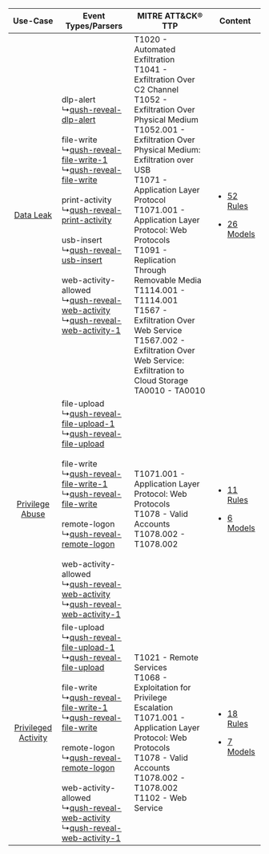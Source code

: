 |    Use-Case    | Event Types/Parsers    | MITRE ATT&CK® TTP    | Content    |
|:----:| ---- | ---- | ---- |
|    [Data Leak](../../../UseCases/uc_data_leak.md)    |  dlp-alert<br> ↳[qush-reveal-dlp-alert](Ps/pC_qushrevealdlpalert.md)<br><br> file-write<br> ↳[qush-reveal-file-write-1](Ps/pC_qushrevealfilewrite1.md)<br> ↳[qush-reveal-file-write](Ps/pC_qushrevealfilewrite.md)<br><br> print-activity<br> ↳[qush-reveal-print-activity](Ps/pC_qushrevealprintactivity.md)<br><br> usb-insert<br> ↳[qush-reveal-usb-insert](Ps/pC_qushrevealusbinsert.md)<br><br> web-activity-allowed<br> ↳[qush-reveal-web-activity](Ps/pC_qushrevealwebactivity.md)<br> ↳[qush-reveal-web-activity-1](Ps/pC_qushrevealwebactivity1.md)<br> | T1020 - Automated Exfiltration<br>T1041 - Exfiltration Over C2 Channel<br>T1052 - Exfiltration Over Physical Medium<br>T1052.001 - Exfiltration Over Physical Medium: Exfiltration over USB<br>T1071 - Application Layer Protocol<br>T1071.001 - Application Layer Protocol: Web Protocols<br>T1091 - Replication Through Removable Media<br>T1114.001 - T1114.001<br>T1567 - Exfiltration Over Web Service<br>T1567.002 - Exfiltration Over Web Service: Exfiltration to Cloud Storage<br>TA0010 - TA0010<br> | [<ul><li>52 Rules</li></ul><ul><li>26 Models</li></ul>](RM/r_m_qush_reveal_Data_Leak.md)          |
|     [Privilege Abuse](../../../UseCases/uc_privilege_abuse.md)     |  file-upload<br> ↳[qush-reveal-file-upload-1](Ps/pC_qushrevealfileupload1.md)<br> ↳[qush-reveal-file-upload](Ps/pC_qushrevealfileupload.md)<br><br> file-write<br> ↳[qush-reveal-file-write-1](Ps/pC_qushrevealfilewrite1.md)<br> ↳[qush-reveal-file-write](Ps/pC_qushrevealfilewrite.md)<br><br> remote-logon<br> ↳[qush-reveal-remote-logon](Ps/pC_qushrevealremotelogon.md)<br><br> web-activity-allowed<br> ↳[qush-reveal-web-activity](Ps/pC_qushrevealwebactivity.md)<br> ↳[qush-reveal-web-activity-1](Ps/pC_qushrevealwebactivity1.md)<br>    | T1071.001 - Application Layer Protocol: Web Protocols<br>T1078 - Valid Accounts<br>T1078.002 - T1078.002<br>    | [<ul><li>11 Rules</li></ul><ul><li>6 Models</li></ul>](RM/r_m_qush_reveal_Privilege_Abuse.md)     |
| [Privileged Activity](../../../UseCases/uc_privileged_activity.md) |  file-upload<br> ↳[qush-reveal-file-upload-1](Ps/pC_qushrevealfileupload1.md)<br> ↳[qush-reveal-file-upload](Ps/pC_qushrevealfileupload.md)<br><br> file-write<br> ↳[qush-reveal-file-write-1](Ps/pC_qushrevealfilewrite1.md)<br> ↳[qush-reveal-file-write](Ps/pC_qushrevealfilewrite.md)<br><br> remote-logon<br> ↳[qush-reveal-remote-logon](Ps/pC_qushrevealremotelogon.md)<br><br> web-activity-allowed<br> ↳[qush-reveal-web-activity](Ps/pC_qushrevealwebactivity.md)<br> ↳[qush-reveal-web-activity-1](Ps/pC_qushrevealwebactivity1.md)<br>    | T1021 - Remote Services<br>T1068 - Exploitation for Privilege Escalation<br>T1071.001 - Application Layer Protocol: Web Protocols<br>T1078 - Valid Accounts<br>T1078.002 - T1078.002<br>T1102 - Web Service<br>    | [<ul><li>18 Rules</li></ul><ul><li>7 Models</li></ul>](RM/r_m_qush_reveal_Privileged_Activity.md) |